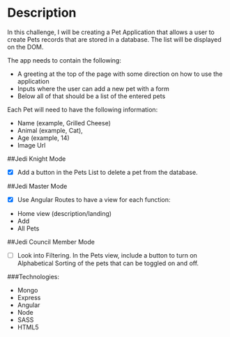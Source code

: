 # Description

In this challenge, I will be creating a Pet Application that allows a user to create Pets records that are stored in a database. The list will be displayed on the DOM.

The app needs to contain the following:

* A greeting at the top of the page with some direction on how to use the application
* Inputs where the user can add a new pet with a form
* Below all of that should be a list of the entered pets

Each Pet will need to have the following information:

* Name (example, Grilled Cheese)
* Animal (example, Cat),
* Age (example, 14)
* Image Url

##Jedi Knight Mode
* [x] Add a button in the Pets List to delete a pet from the database.

##Jedi Master Mode
* [x] Use Angular Routes to have a view for each function:

* Home view (description/landing)
* Add
* All Pets

##Jedi Council Member Mode
* [ ] Look into Filtering. In the Pets view, include a button to turn on Alphabetical Sorting of the pets that can be toggled on and off.

###Technologies:
* Mongo
* Express
* Angular
* Node
* SASS
* HTML5
